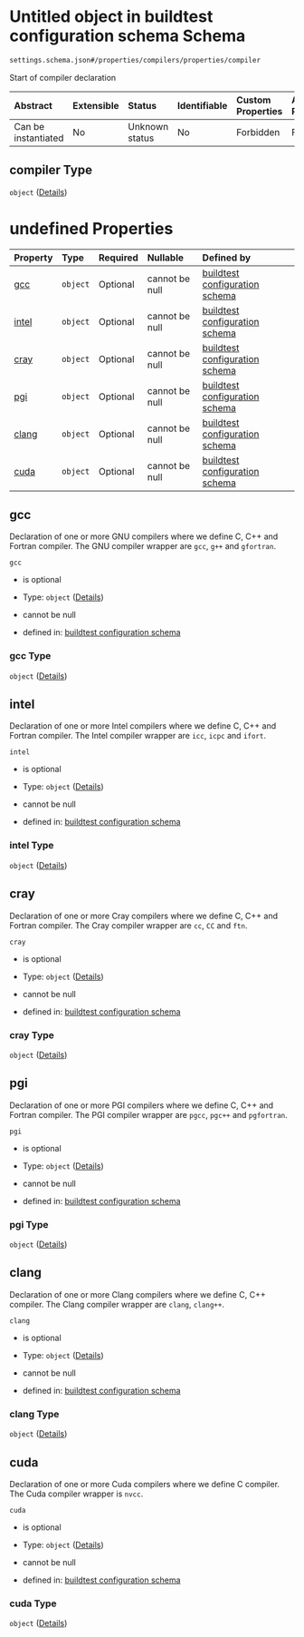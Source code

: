 # Untitled object in buildtest configuration schema Schema

```txt
settings.schema.json#/properties/compilers/properties/compiler
```

Start of compiler declaration

| Abstract            | Extensible | Status         | Identifiable | Custom Properties | Additional Properties | Access Restrictions | Defined In                                                                  |
| :------------------ | :--------- | :------------- | :----------- | :---------------- | :-------------------- | :------------------ | :-------------------------------------------------------------------------- |
| Can be instantiated | No         | Unknown status | No           | Forbidden         | Forbidden             | none                | [settings.schema.json*](../out/settings.schema.json "open original schema") |

## compiler Type

`object` ([Details](settings-properties-compilers-properties-compiler.md))

# undefined Properties

| Property        | Type     | Required | Nullable       | Defined by                                                                                                                                                                                |
| :-------------- | :------- | :------- | :------------- | :---------------------------------------------------------------------------------------------------------------------------------------------------------------------------------------- |
| [gcc](#gcc)     | `object` | Optional | cannot be null | [buildtest configuration schema](settings-properties-compilers-properties-compiler-properties-gcc.md "settings.schema.json#/properties/compilers/properties/compiler/properties/gcc")     |
| [intel](#intel) | `object` | Optional | cannot be null | [buildtest configuration schema](settings-properties-compilers-properties-compiler-properties-intel.md "settings.schema.json#/properties/compilers/properties/compiler/properties/intel") |
| [cray](#cray)   | `object` | Optional | cannot be null | [buildtest configuration schema](settings-properties-compilers-properties-compiler-properties-cray.md "settings.schema.json#/properties/compilers/properties/compiler/properties/cray")   |
| [pgi](#pgi)     | `object` | Optional | cannot be null | [buildtest configuration schema](settings-properties-compilers-properties-compiler-properties-pgi.md "settings.schema.json#/properties/compilers/properties/compiler/properties/pgi")     |
| [clang](#clang) | `object` | Optional | cannot be null | [buildtest configuration schema](settings-properties-compilers-properties-compiler-properties-clang.md "settings.schema.json#/properties/compilers/properties/compiler/properties/clang") |
| [cuda](#cuda)   | `object` | Optional | cannot be null | [buildtest configuration schema](settings-properties-compilers-properties-compiler-properties-cuda.md "settings.schema.json#/properties/compilers/properties/compiler/properties/cuda")   |

## gcc

Declaration of one or more GNU compilers where we define C, C++ and Fortran compiler. The GNU compiler wrapper are `gcc`, `g++` and `gfortran`.

`gcc`

*   is optional

*   Type: `object` ([Details](settings-properties-compilers-properties-compiler-properties-gcc.md))

*   cannot be null

*   defined in: [buildtest configuration schema](settings-properties-compilers-properties-compiler-properties-gcc.md "settings.schema.json#/properties/compilers/properties/compiler/properties/gcc")

### gcc Type

`object` ([Details](settings-properties-compilers-properties-compiler-properties-gcc.md))

## intel

Declaration of one or more Intel compilers where we define C, C++ and Fortran compiler. The Intel compiler wrapper are `icc`, `icpc` and `ifort`.

`intel`

*   is optional

*   Type: `object` ([Details](settings-properties-compilers-properties-compiler-properties-intel.md))

*   cannot be null

*   defined in: [buildtest configuration schema](settings-properties-compilers-properties-compiler-properties-intel.md "settings.schema.json#/properties/compilers/properties/compiler/properties/intel")

### intel Type

`object` ([Details](settings-properties-compilers-properties-compiler-properties-intel.md))

## cray

Declaration of one or more Cray compilers where we define C, C++ and Fortran compiler. The Cray compiler wrapper are `cc`, `CC` and `ftn`.

`cray`

*   is optional

*   Type: `object` ([Details](settings-properties-compilers-properties-compiler-properties-cray.md))

*   cannot be null

*   defined in: [buildtest configuration schema](settings-properties-compilers-properties-compiler-properties-cray.md "settings.schema.json#/properties/compilers/properties/compiler/properties/cray")

### cray Type

`object` ([Details](settings-properties-compilers-properties-compiler-properties-cray.md))

## pgi

Declaration of one or more PGI compilers where we define C, C++ and Fortran compiler. The PGI compiler wrapper are `pgcc`, `pgc++` and `pgfortran`.

`pgi`

*   is optional

*   Type: `object` ([Details](settings-properties-compilers-properties-compiler-properties-pgi.md))

*   cannot be null

*   defined in: [buildtest configuration schema](settings-properties-compilers-properties-compiler-properties-pgi.md "settings.schema.json#/properties/compilers/properties/compiler/properties/pgi")

### pgi Type

`object` ([Details](settings-properties-compilers-properties-compiler-properties-pgi.md))

## clang

Declaration of one or more Clang compilers where we define C, C++ compiler. The Clang compiler wrapper are `clang`, `clang++`.

`clang`

*   is optional

*   Type: `object` ([Details](settings-properties-compilers-properties-compiler-properties-clang.md))

*   cannot be null

*   defined in: [buildtest configuration schema](settings-properties-compilers-properties-compiler-properties-clang.md "settings.schema.json#/properties/compilers/properties/compiler/properties/clang")

### clang Type

`object` ([Details](settings-properties-compilers-properties-compiler-properties-clang.md))

## cuda

Declaration of one or more Cuda compilers where we define C compiler. The Cuda compiler wrapper is `nvcc`.

`cuda`

*   is optional

*   Type: `object` ([Details](settings-properties-compilers-properties-compiler-properties-cuda.md))

*   cannot be null

*   defined in: [buildtest configuration schema](settings-properties-compilers-properties-compiler-properties-cuda.md "settings.schema.json#/properties/compilers/properties/compiler/properties/cuda")

### cuda Type

`object` ([Details](settings-properties-compilers-properties-compiler-properties-cuda.md))
